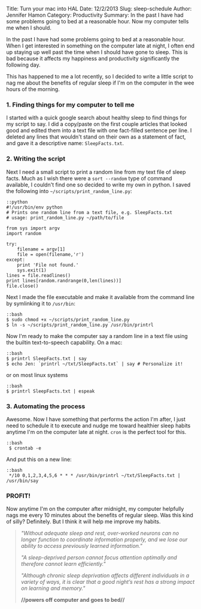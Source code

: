 Title: Turn your mac into HAL 
Date: 12/2/2013 
Slug: sleep-schedule
Author: Jennifer Hamon 
Category: Productivity
Summary: In the past I have had some problems going to bed at a reasonable hour.  Now my computer tells me when I should.

In the past I have had some problems going to bed at a reasonable hour.  When I get interested in something on the computer late at night, I often end up staying up well past the time when I should have gone to sleep.  This is bad because it affects my happiness and productivity significantly the following day.

This has happened to me a lot recently, so I decided to write a little script to nag me about the benefits of regular sleep if I'm on the computer in the wee hours of the morning.

### 1. Finding things for my computer to tell me

I started with a quick google search about healthy sleep to find things for my script to say.  I did a copy/paste on the first couple articles that looked good and edited them into a text file with one fact-filled sentence per line.  I deleted any lines that wouldn't stand on their own as a statement of fact, and gave it a descriptive name: `SleepFacts.txt`.

### 2. Writing the script

Next I need a small script to print a random line from my text file of sleep facts.  Much as I wish there were a `sort --random` type of command available, I couldn't find one so decided to write my own in python.  I saved the following into `~/scripts/print_random_line.py`:

	::python
	#!/usr/bin/env python
	# Prints one random line from a text file, e.g. SleepFacts.txt
	# usage: print_random_line.py ~/path/to/file

	from sys import argv
	import random

	try:
		filename = argv[1]
		file = open(filename,'r')
	except:
		print 'File not found.'
		sys.exit(1)
	lines = file.readlines()
	print lines[random.randrange(0,len(lines))]
	file.close()

Next I made the file executable and make it available from the command line by symlinking it to `/usr/bin`:

	::bash
	$ sudo chmod +x ~/scripts/print_random_line.py
	$ ln -s ~/scripts/print_random_line.py /usr/bin/printrl

Now I'm ready to make the computer say a random line in a text file using the builtin text-to-speech capability.  On a mac:
	
	::bash
	$ printrl SleepFacts.txt | say
	$ echo Jen: `printrl ~/txt/SleepFacts.txt` | say # Personalize it!

or on most linux systems

	::bash
	$ printrl SleepFacts.txt | espeak


### 3. Automating the process

Awesome.  Now I have something that performs the action I'm after, I just need to schedule it to execute and nudge me toward healthier sleep habits anytime I'm on the computer late at night.  `cron` is the perfect tool for this.

	::bash
     $ crontab -e 

And put this on a new line:

	::bash
     */10 0,1,2,3,4,5,6 * * * /usr/bin/printrl ~/txt/SleepFacts.txt | /usr/bin/say


### PROFIT! 

Now anytime I'm on the computer after midnight, my computer helpfully nags me every 10 minutes about the benefits of regular sleep.  Was this kind of silly?  Definitely.  But I think it will help me improve my habits.

> *"Without adequate sleep and rest, over-worked neurons can no longer function to coordinate information properly, and we lose our ability to access previously learned information."*
>
> *"A sleep-deprived person cannot focus attention optimally and therefore cannot learn efficiently."*
>
> *"Although chronic sleep deprivation affects different individuals in a variety of ways, it is clear that a good night’s rest has a strong impact on learning and memory."*
>
> **//powers off computer and goes to bed//**